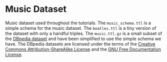 # Music Dataset

Music dataset used throughout the tutorials. The `music_schema.ttl` is a simple schema for the music dataset. The `beatles.ttl` is a tiny version of the dataset with only a handful triples. The `music.ttl.gz` is a small subset of the [DBpedia dataset](https://wiki.dbpedia.org) and have been simplified to use the simple schema we have. The DBpedia datasets are licensed under the terms of the [Creative Commons Attribution-ShareAlike License](http://creativecommons.org/licenses/by-sa/3.0/) and the [GNU Free Documentation License](http://www.gnu.org/copyleft/fdl.html).
